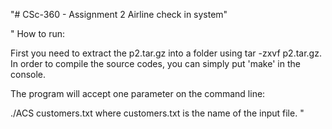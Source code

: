 "# CSc-360 - Assignment 2 Airline check in system" 

"
How to run:

First you need to extract the p2.tar.gz into a folder using tar -zxvf p2.tar.gz. 
In order to compile the source codes, you can simply put 'make' in the console. 

The program will accept one parameter on the command line:

./ACS customers.txt
		where customers.txt is the name of the input file.
"